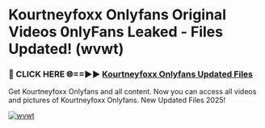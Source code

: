 # Kourtneyfoxx Onlyfans Original Videos 0nlyFans Leaked - Files Updated! (wvwt)

<h3>🔴 CLICK HERE 🌐==►► <a href="https://tinyurl.com/ehrbuxhb" rel="nofollow">Kourtneyfoxx Onlyfans Updated Files</a></h3>

Get Kourtneyfoxx Onlyfans and all content. Now you can access all videos and pictures of Kourtneyfoxx Onlyfans. New Updated Files 2025!

[![wvwt](https://i.imgur.com/lVYEuWS.gif)](https://tinyurl.com/ehrbuxhb)
